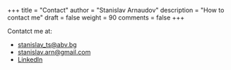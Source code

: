 +++
title = "Contact"
author = "Stanislav Arnaudov"
description = "How to contact me"
draft = false
weight = 90
comments = false
+++

Contatct me at:
* stanislav_ts@abv.bg
* stanislav.arn@gmail.com
* [LinkedIn](https://www.linkedin.com/in/stanislav-arnaudov-37b475164/)
